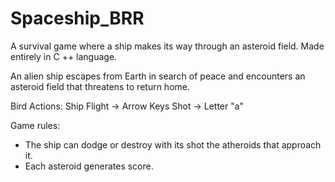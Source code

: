# Spaceship_BRR
A survival game where a ship makes its way through an asteroid field. Made entirely in C ++ language.

An alien ship escapes from Earth in search of peace and encounters an asteroid field that threatens to return home.

Bird Actions:
Ship Flight -> Arrow Keys
Shot -> Letter "a"

Game rules:
- The ship can dodge or destroy with its shot the atheroids that approach it.
- Each asteroid generates score. 
